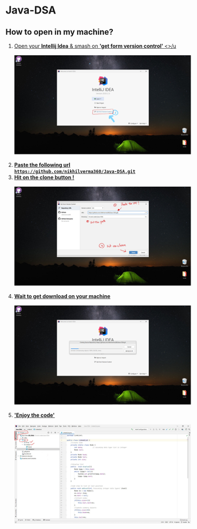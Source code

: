 # Java-DSA

## How to open in my machine?

 1) <u>Open your <B>Intellij Idea</B> & smash on <b> 'get form version control' </b><>/u<br><br>
<img src="https://github.com/nikhilverma360/Java-DSA/blob/master/Screeenshot/Screenshot%20(202)_LI.jpg"><BR><BR>
 2) <b><u>Paste the following url </u><br>
    `https://github.com/nikhilverma360/Java-DSA.git`
 3) <u>Hit on the clone button !</u>
 <br><br></b>
<img src="https://github.com/nikhilverma360/Java-DSA/blob/master/Screeenshot/Screenshot%20(203)_LI.jpg"><BR><BR>
 4) <b><u> Wait to get download on your machine </u></b><br><br>
<img src="https://github.com/nikhilverma360/Java-DSA/blob/master/Screeenshot/Screenshot%20(204).png"><BR><BR>
 5) <strong><u> 'Enjoy the code' </u></strong><br><br>
<img src="https://github.com/nikhilverma360/Java-DSA/blob/master/Screeenshot/Screenshot%20(205)_LI.jpg"><BR><BR>
